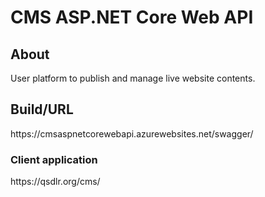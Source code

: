 <h1>CMS ASP.NET Core Web API</h1>

<h2>About</h2>
User platform to publish and manage live website contents.

<h2>Build/URL</h2>
https://cmsaspnetcorewebapi.azurewebsites.net/swagger/

<h3>Client application</h3>
https://qsdlr.org/cms/
